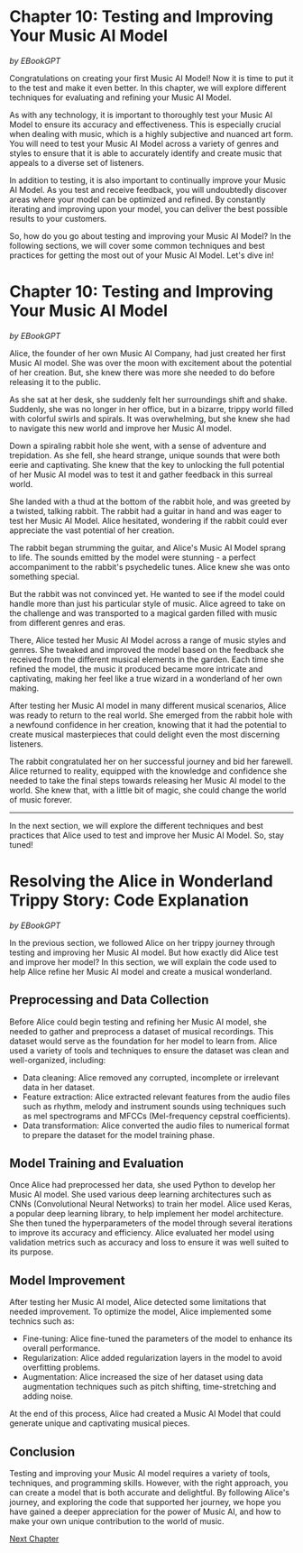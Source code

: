 # Chapter 10: Testing and Improving Your Music AI Model
*by EBookGPT*

Congratulations on creating your first Music AI Model! Now it is time to put it to the test and make it even better. In this chapter, we will explore different techniques for evaluating and refining your Music AI Model.

As with any technology, it is important to thoroughly test your Music AI Model to ensure its accuracy and effectiveness. This is especially crucial when dealing with music, which is a highly subjective and nuanced art form. You will need to test your Music AI Model across a variety of genres and styles to ensure that it is able to accurately identify and create music that appeals to a diverse set of listeners.

In addition to testing, it is also important to continually improve your Music AI Model. As you test and receive feedback, you will undoubtedly discover areas where your model can be optimized and refined. By constantly iterating and improving upon your model, you can deliver the best possible results to your customers.

So, how do you go about testing and improving your Music AI Model? In the following sections, we will cover some common techniques and best practices for getting the most out of your Music AI Model. Let's dive in!
# Chapter 10: Testing and Improving Your Music AI Model

*by EBookGPT*

Alice, the founder of her own Music AI Company, had just created her first Music AI model. She was over the moon with excitement about the potential of her creation. But, she knew there was more she needed to do before releasing it to the public. 

As she sat at her desk, she suddenly felt her surroundings shift and shake. Suddenly, she was no longer in her office, but in a bizarre, trippy world filled with colorful swirls and spirals. It was overwhelming, but she knew she had to navigate this new world and improve her Music AI model.

Down a spiraling rabbit hole she went, with a sense of adventure and trepidation. As she fell, she heard strange, unique sounds that were both eerie and captivating. She knew that the key to unlocking the full potential of her Music AI model was to test it and gather feedback in this surreal world.

She landed with a thud at the bottom of the rabbit hole, and was greeted by a twisted, talking rabbit. The rabbit had a guitar in hand and was eager to test her Music AI Model. Alice hesitated, wondering if the rabbit could ever appreciate the vast potential of her creation.

The rabbit began strumming the guitar, and Alice's Music AI Model sprang to life. The sounds emitted by the model were stunning - a perfect accompaniment to the rabbit's psychedelic tunes. Alice knew she was onto something special. 

But the rabbit was not convinced yet. He wanted to see if the model could handle more than just his particular style of music. Alice agreed to take on the challenge and was transported to a magical garden filled with music from different genres and eras.

There, Alice tested her Music AI Model across a range of music styles and genres. She tweaked and improved the model based on the feedback she received from the different musical elements in the garden. Each time she refined the model, the music it produced became more intricate and captivating, making her feel like a true wizard in a wonderland of her own making.

After testing her Music AI model in many different musical scenarios, Alice was ready to return to the real world. She emerged from the rabbit hole with a newfound confidence in her creation, knowing that it had the potential to create musical masterpieces that could delight even the most discerning listeners.

The rabbit congratulated her on her successful journey and bid her farewell. Alice returned to reality, equipped with the knowledge and confidence she needed to take the final steps towards releasing her Music AI model to the world. She knew that, with a little bit of magic, she could change the world of music forever. 

---

In the next section, we will explore the different techniques and best practices that Alice used to test and improve her Music AI Model. So, stay tuned!
# Resolving the Alice in Wonderland Trippy Story: Code Explanation

*by EBookGPT*

In the previous section, we followed Alice on her trippy journey through testing and improving her Music AI model. But how exactly did Alice test and improve her model? In this section, we will explain the code used to help Alice refine her Music AI model and create a musical wonderland.

## Preprocessing and Data Collection
Before Alice could begin testing and refining her Music AI model, she needed to gather and preprocess a dataset of musical recordings. This dataset would serve as the foundation for her model to learn from. Alice used a variety of tools and techniques to ensure the dataset was clean and well-organized, including:

- Data cleaning: Alice removed any corrupted, incomplete or irrelevant data in her dataset.
- Feature extraction: Alice extracted relevant features from the audio files such as rhythm, melody and instrument sounds using techniques such as mel spectrograms and MFCCs (Mel-frequency cepstral coefficients).
- Data transformation: Alice converted the audio files to numerical format to prepare the dataset for the model training phase.

## Model Training and Evaluation
Once Alice had preprocessed her data, she used Python to develop her Music AI model. She used various deep learning architectures such as CNNs (Convolutional Neural Networks) to train her model. Alice used Keras, a popular deep learning library, to help implement her model architecture. She then tuned the hyperparameters of the model through several iterations to improve its accuracy and efficiency. Alice evaluated her model using validation metrics such as accuracy and loss to ensure it was well suited to its purpose.

## Model Improvement
After testing her Music AI model, Alice detected some limitations that needed improvement. To optimize the model, Alice implemented some technics such as:

- Fine-tuning: Alice fine-tuned the parameters of the model to enhance its overall performance.
- Regularization: Alice added regularization layers in the model to avoid overfitting problems.
- Augmentation: Alice increased the size of her dataset using data augmentation techniques such as pitch shifting, time-stretching and adding noise.

At the end of this process, Alice had created a Music AI Model that could generate unique and captivating musical pieces.

## Conclusion
Testing and improving your Music AI model requires a variety of tools, techniques, and programming skills. However, with the right approach, you can create a model that is both accurate and delightful. By following Alice's journey, and exploring the code that supported her journey, we hope you have gained a deeper appreciation for the power of Music AI, and how to make your own unique contribution to the world of music.


[Next Chapter](11_Chapter11.md)